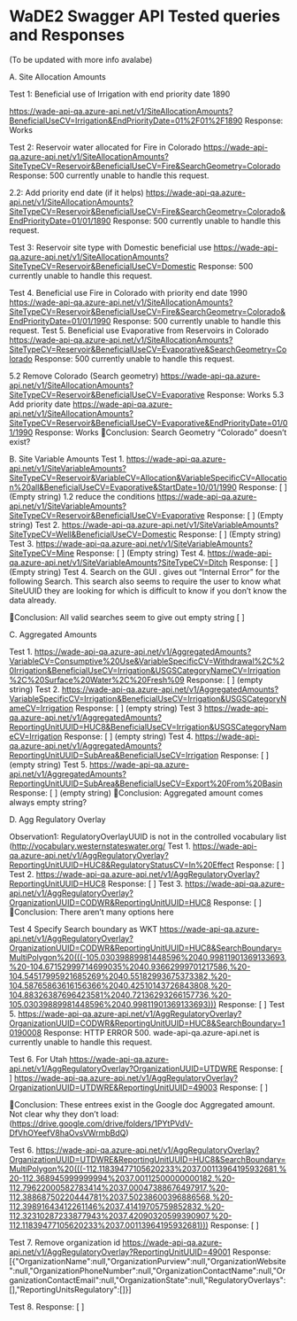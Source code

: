 

# WaDE2 Swagger API Tested queries and Responses
(To be updated with more info avalabe)

A.	Site Allocation Amounts

Test 1: Beneficial use of Irrigation with end priority date 1890

https://wade-api-qa.azure-api.net/v1/SiteAllocationAmounts?BeneficialUseCV=Irrigation&EndPriorityDate=01%2F01%2F1890
Response: Works

Test 2: Reservoir water allocated for Fire in Colorado
https://wade-api-qa.azure-api.net/v1/SiteAllocationAmounts?SiteTypeCV=Reservoir&BeneficialUseCV=Fire&SearchGeometry=Colorado 
Response: 500 currently unable to handle this request.

2.2: Add priority end date (if it helps)
https://wade-api-qa.azure-api.net/v1/SiteAllocationAmounts?SiteTypeCV=Reservoir&BeneficialUseCV=Fire&SearchGeometry=Colorado&EndPriorityDate=01/01/1890
Response: 500 currently unable to handle this request.

Test 3: Reservoir site type with Domestic beneficial use
https://wade-api-qa.azure-api.net/v1/SiteAllocationAmounts?SiteTypeCV=Reservoir&BeneficialUseCV=Domestic
Response: 500 currently unable to handle this request.

Test 4. Beneficial use Fire in Colorado with priority end date 1990
https://wade-api-qa.azure-api.net/v1/SiteAllocationAmounts?SiteTypeCV=Reservoir&BeneficialUseCV=Fire&SearchGeometry=Colorado&EndPriorityDate=01/01/1990
Response: 500 currently unable to handle this request.
Test 5. Beneficial use Evaporative from Reservoirs in Colorado
https://wade-api-qa.azure-api.net/v1/SiteAllocationAmounts?SiteTypeCV=Reservoir&BeneficialUseCV=Evaporative&SearchGeometry=Colorado
Response: 500 currently unable to handle this request.

5.2 Remove Colorado (Search geometry)
https://wade-api-qa.azure-api.net/v1/SiteAllocationAmounts?SiteTypeCV=Reservoir&BeneficialUseCV=Evaporative
Response: Works
5.3 Add priority date
https://wade-api-qa.azure-api.net/v1/SiteAllocationAmounts?SiteTypeCV=Reservoir&BeneficialUseCV=Evaporative&EndPriorityDate=01/01/1990
Response: Works
Conclusion: Search Geometry “Colorado” doesn’t exist? 

B.	Site Variable Amounts 
Test 1. 
https://wade-api-qa.azure-api.net/v1/SiteVariableAmounts?SiteTypeCV=Reservoir&VariableCV=Allocation&VariableSpecificCV=Allocation%20all&BeneficialUseCV=Evaporative&StartDate=10/01/1990
Response: [ ] (Empty string)
1.2 reduce the conditions
https://wade-api-qa.azure-api.net/v1/SiteVariableAmounts?SiteTypeCV=Reservoir&BeneficialUseCV=Evaporative
Response: [ ] (Empty string)
Test 2. 
https://wade-api-qa.azure-api.net/v1/SiteVariableAmounts?SiteTypeCV=Well&BeneficialUseCV=Domestic
Response: [ ] (Empty string)
Test 3.
https://wade-api-qa.azure-api.net/v1/SiteVariableAmounts?SiteTypeCV=Mine
Response: [ ] (Empty string)
Test 4. 
https://wade-api-qa.azure-api.net/v1/SiteVariableAmounts?SiteTypeCV=Ditch
Response: [ ] (Empty string)
Test 4.  Search on the GUI .
gives out “Internal Error” for the following Search.
This search also seems to require the user to know what SiteUUID they are looking for which is difficult to know if you don’t know the data already.
 


Conclusion: All valid searches seem to give out empty string [ ]

C.	Aggregated Amounts

Test 1. 
https://wade-api-qa.azure-api.net/v1/AggregatedAmounts?VariableCV=Consumptive%20Use&VariableSpecificCV=Withdrawal%2C%20Irrigation&BeneficialUseCV=Irrigation&USGSCategoryNameCV=Irrigation%2C%20Surface%20Water%2C%20Fresh%09
Response: [ ] (empty string)
Test 2.
https://wade-api-qa.azure-api.net/v1/AggregatedAmounts?VariableSpecificCV=Irrigation&BeneficialUseCV=Irrigation&USGSCategoryNameCV=Irrigation
Response: [ ] (empty string)
Test 3
https://wade-api-qa.azure-api.net/v1/AggregatedAmounts?ReportingUnitUUID=HUC8&BeneficialUseCV=Irrigation&USGSCategoryNameCV=Irrigation
Response: [ ] (empty string)
Test 4.
https://wade-api-qa.azure-api.net/v1/AggregatedAmounts?ReportingUnitUUID=SubArea&BeneficialUseCV=Irrigation
Response: [ ] (empty string)
Test 5.
https://wade-api-qa.azure-api.net/v1/AggregatedAmounts?ReportingUnitUUID=SubArea&BeneficialUseCV=Export%20From%20Basin
Response: [ ] (empty string)
Conclusion: Aggregated amount comes always empty string?

D.	Agg Regulatory Overlay

Observation1: RegulatoryOverlayUUID is not in the controlled vocabulary list (http://vocabulary.westernstateswater.org/
Test 1. 
https://wade-api-qa.azure-api.net/v1/AggRegulatoryOverlay?ReportingUnitUUID=HUC8&RegulatoryStatusCV=In%20Effect
Response: [ ]
Test 2. 
https://wade-api-qa.azure-api.net/v1/AggRegulatoryOverlay?ReportingUnitUUID=HUC8
Response: [ ]
Test 3. 
https://wade-api-qa.azure-api.net/v1/AggRegulatoryOverlay?OrganizationUUID=CODWR&ReportingUnitUUID=HUC8
Response: [ ]
Conclusion: There aren’t many options here

Test 4 Specify Search boundary as WKT
https://wade-api-qa.azure-api.net/v1/AggRegulatoryOverlay?OrganizationUUID=CODWR&ReportingUnitUUID=HUC8&SearchBoundary=MultiPolygon%20(((-105.03039889981448596%2040.99811901369133693,%20-104.67152999714699035%2040.93662999701217586,%20-104.54517995921685269%2040.55182993675373382,%20-104.58765863616156366%2040.42510143726843808,%20-104.88326387696423581%2040.72136293266157736,%20-105.03039889981448596%2040.99811901369133693)))
Response: [ ]
Test 5. 
https://wade-api-qa.azure-api.net/v1/AggRegulatoryOverlay?OrganizationUUID=CODWR&ReportingUnitUUID=HUC8&SearchBoundary=10190008
Response: HTTP ERROR 500. wade-api-qa.azure-api.net is currently unable to handle this request.

Test 6. For Utah
https://wade-api-qa.azure-api.net/v1/AggRegulatoryOverlay?OrganizationUUID=UTDWRE
Response: [ ]
https://wade-api-qa.azure-api.net/v1/AggRegulatoryOverlay?OrganizationUUID=UTDWRE&ReportingUnitUUID=49003
Response: [ ]

Conclusion: These entrees exist in the Google doc Aggregated amount. Not clear why they don’t load:
(https://drive.google.com/drive/folders/1PYtPVdV-DfVhOYeefV8haOvsVWrmbBdQ)


Test 6.
https://wade-api-qa.azure-api.net/v1/AggRegulatoryOverlay?OrganizationUUID=UTDWRE&ReportingUnitUUID=HUC8&SearchBoundary=MultiPolygon%20(((-112.11839477105620233%2037.00113964195932681,%20-112.368945999999994%2037.00112500000000182,%20-112.79622000582783414%2037.00047388676497917,%20-112.38868750220444781%2037.50238600396886568,%20-112.39891643412261146%2037.41419705759852832,%20-112.32310287233877943%2037.42090320599390907,%20-112.11839477105620233%2037.00113964195932681)))
Response: [ ]

Test 7. Remove organization id
https://wade-api-qa.azure-api.net/v1/AggRegulatoryOverlay?ReportingUnitUUID=49001
Response:
[{"OrganizationName":null,"OrganizationPurview":null,"OrganizationWebsite":null,"OrganizationPhoneNumber":null,"OrganizationContactName":null,"OrganizationContactEmail":null,"OrganizationState":null,"RegulatoryOverlays":[],"ReportingUnitsRegulatory":[]}]


Test 8. 
Response: [ ]



